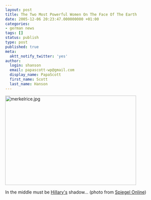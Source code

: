 ```yaml
---
layout: post
title: The Two Most Powerful Women On The Face Of The Earth
date: 2005-12-06 20:23:47.000000000 +01:00
categories:
- german news
tags: []
status: publish
type: post
published: true
meta:
  aktt_notify_twitter: 'yes'
author:
  login: shanson
  email: papascott-wp@gmail.com
  display_name: PapaScott
  first_name: Scott
  last_name: Hanson
---
```

<p><img src="http://www.papascott.de/wordpress/wp-content/uploads/2005/12/merkelrice.jpg" border="0" height="287" width="420" alt="merkelrice.jpg" /></p>
<p>In the middle must be <a href="http://clinton.senate.gov/">Hillary's</a> shadow... (photo from <a href="http://www.spiegel.de/politik/deutschland/0,1518,grossbild-551176-388942,00.html">Spiegel Online</a>)</p>
